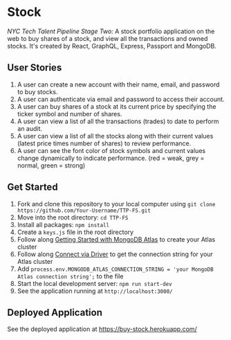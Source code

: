 # Stock

*NYC Tech Talent Pipeline Stage Two:* A stock portfolio application on the web to buy shares of a stock, and view all the transactions and owned stocks. It's created by React, GraphQL, Express, Passport and MongoDB.

## User Stories
1. A user can create a new account with their name, email, and password to buy stocks.
2. A user can authenticate via email and password to access their account.
3. A user can buy shares of a stock at its current price by specifying the ticker symbol and number of shares.
4. A user can view a list of all the transactions (trades) to date to perform an audit.
5. A user can view a list of all the stocks along with their current values (latest price times number of shares) to review performance.
6. A user can see the font color of stock symbols and current values change dynamically to indicate performance. (red = weak, grey = normal, green = strong)

## Get Started
1. Fork and clone this repository to your local computer using `git clone https://github.com/Your-Username/TTP-FS.git`
2. Move into the root directory: `cd TTP-FS`
3. Install all packages: `npm install`
4. Create a `keys.js` file in the root directory
5. Follow along [Getting Started with MongoDB Atlas](https://docs.atlas.mongodb.com/getting-started/) to create your Atlas cluster
6. Follow along [Connect via Driver](https://docs.atlas.mongodb.com/driver-connection/) to get the connection string for your Atlas cluster
7. Add `process.env.MONGODB_ATLAS_CONNECTION_STRING = 'your MongoDB Atlas connection string';` to the file
8. Start the local development server: `npm run start-dev`
9. See the application running at `http://localhost:3000/`

## Deployed Application

See the deployed application at https://buy-stock.herokuapp.com/
